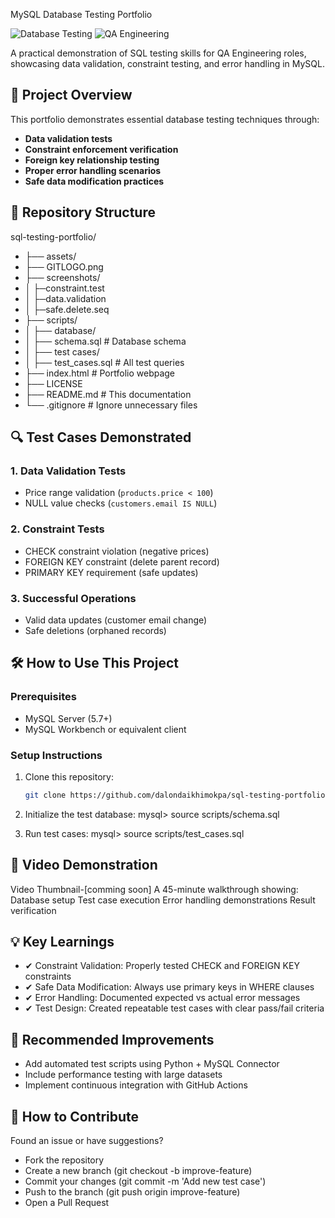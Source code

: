  MySQL Database Testing Portfolio

![Database Testing](https://img.shields.io/badge/Testing-MySQL-blue)
![QA Engineering](https://img.shields.io/badge/Role-QA%20Engineer-success)

A practical demonstration of SQL testing skills for QA Engineering roles, showcasing data validation, constraint testing, and error handling in MySQL.

## 🎯 Project Overview

This portfolio demonstrates essential database testing techniques through:
- **Data validation tests**
- **Constraint enforcement verification**
- **Foreign key relationship testing**
- **Proper error handling scenarios**
- **Safe data modification practices**

## 📂 Repository Structure
sql-testing-portfolio/
- ├── assets/
- ├── GITLOGO.png
- ├── screenshots/
- │ ├─constraint.test
- │ ├─data.validation
- │ ├─safe.delete.seq
- ├── scripts/
- │ ├── database/
- │ ├── schema.sql # Database schema
- │ ├── test cases/
- │ ├── test_cases.sql # All test queries
- ├── index.html # Portfolio webpage
- ├── LICENSE
- ├── README.md # This documentation
- └── .gitignore # Ignore unnecessary files


## 🔍 Test Cases Demonstrated

### 1. Data Validation Tests
- Price range validation (`products.price < 100`)
- NULL value checks (`customers.email IS NULL`)

### 2. Constraint Tests
- CHECK constraint violation (negative prices)
- FOREIGN KEY constraint (delete parent record)
- PRIMARY KEY requirement (safe updates)

### 3. Successful Operations
- Valid data updates (customer email change)
- Safe deletions (orphaned records)

## 🛠️ How to Use This Project

### Prerequisites
- MySQL Server (5.7+)
- MySQL Workbench or equivalent client

### Setup Instructions
1. Clone this repository:
   ```bash
   git clone https://github.com/dalondaikhimokpa/sql-testing-portfolio.git   
2. Initialize the test database:
mysql> source scripts/schema.sql

3. Run test cases:
mysql> source scripts/test_cases.sql  

## 🎥 Video Demonstration
Video Thumbnail-[comming soon]
A 45-minute walkthrough showing:
Database setup
Test case execution
Error handling demonstrations
Result verification

## 💡 Key Learnings
- ✔ Constraint Validation: Properly tested CHECK and FOREIGN KEY constraints
- ✔ Safe Data Modification: Always use primary keys in WHERE clauses
- ✔ Error Handling: Documented expected vs actual error messages
- ✔ Test Design: Created repeatable test cases with clear pass/fail criteria

## 📝 Recommended Improvements
- Add automated test scripts using Python + MySQL Connector
- Include performance testing with large datasets
- Implement continuous integration with GitHub Actions

## 🤝 How to Contribute
Found an issue or have suggestions?

- Fork the repository
- Create a new branch (git checkout -b improve-feature)
- Commit your changes (git commit -m 'Add new test case')
- Push to the branch (git push origin improve-feature)
- Open a Pull Request


                                    
